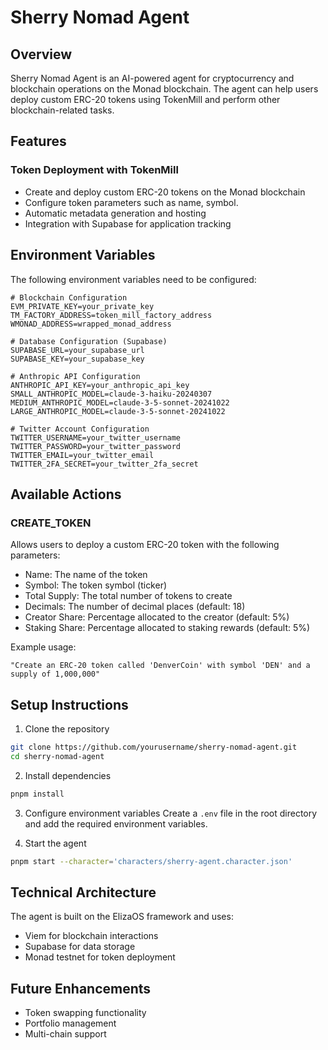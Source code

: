 # Sherry Nomad Agent

## Overview
Sherry Nomad Agent is an AI-powered agent for cryptocurrency and blockchain operations on the Monad blockchain. The agent can help users deploy custom ERC-20 tokens using TokenMill and perform other blockchain-related tasks.

## Features

### Token Deployment with TokenMill
- Create and deploy custom ERC-20 tokens on the Monad blockchain
- Configure token parameters such as name, symbol.
- Automatic metadata generation and hosting
- Integration with Supabase for application tracking

## Environment Variables
The following environment variables need to be configured:

```
# Blockchain Configuration
EVM_PRIVATE_KEY=your_private_key
TM_FACTORY_ADDRESS=token_mill_factory_address
WMONAD_ADDRESS=wrapped_monad_address

# Database Configuration (Supabase)
SUPABASE_URL=your_supabase_url
SUPABASE_KEY=your_supabase_key

# Anthropic API Configuration
ANTHROPIC_API_KEY=your_anthropic_api_key
SMALL_ANTHROPIC_MODEL=claude-3-haiku-20240307
MEDIUM_ANTHROPIC_MODEL=claude-3-5-sonnet-20241022
LARGE_ANTHROPIC_MODEL=claude-3-5-sonnet-20241022

# Twitter Account Configuration
TWITTER_USERNAME=your_twitter_username
TWITTER_PASSWORD=your_twitter_password
TWITTER_EMAIL=your_twitter_email
TWITTER_2FA_SECRET=your_twitter_2fa_secret
```

## Available Actions

### CREATE_TOKEN
Allows users to deploy a custom ERC-20 token with the following parameters:
- Name: The name of the token
- Symbol: The token symbol (ticker)
- Total Supply: The total number of tokens to create
- Decimals: The number of decimal places (default: 18)
- Creator Share: Percentage allocated to the creator (default: 5%)
- Staking Share: Percentage allocated to staking rewards (default: 5%)

Example usage:
```
"Create an ERC-20 token called 'DenverCoin' with symbol 'DEN' and a supply of 1,000,000"
```

## Setup Instructions

1. Clone the repository
```bash
git clone https://github.com/yourusername/sherry-nomad-agent.git
cd sherry-nomad-agent
```

2. Install dependencies
```bash
pnpm install
```

3. Configure environment variables
Create a `.env` file in the root directory and add the required environment variables.

4. Start the agent
```bash
pnpm start --character='characters/sherry-agent.character.json'
```

## Technical Architecture

The agent is built on the ElizaOS framework and uses:
- Viem for blockchain interactions
- Supabase for data storage
- Monad testnet for token deployment

## Future Enhancements
- Token swapping functionality
- Portfolio management
- Multi-chain support
